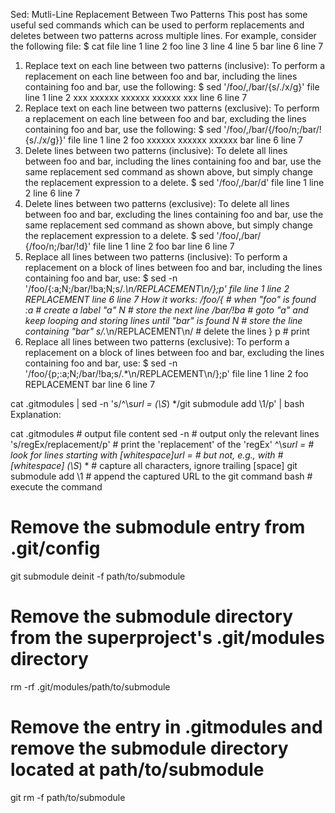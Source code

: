 Sed: Mutli-Line Replacement Between Two Patterns
This post has some useful sed commands which can be used to perform replacements and deletes between two patterns across multiple lines. For example, consider the following file:
$ cat file
line 1
line 2
foo
line 3
line 4
line 5
bar
line 6
line 7
1) Replace text on each line between two patterns (inclusive):
To perform a replacement on each line between foo and bar, including the lines containing foo and bar, use the following:
$ sed '/foo/,/bar/{s/./x/g}' file
line 1
line 2
xxx
xxxxxx
xxxxxx
xxxxxx
xxx
line 6
line 7
2) Replace text on each line between two patterns (exclusive):
To perform a replacement on each line between foo and bar, excluding the lines containing foo and bar, use the following:
$ sed '/foo/,/bar/{/foo/n;/bar/!{s/./x/g}}' file
line 1
line 2
foo
xxxxxx
xxxxxx
xxxxxx
bar
line 6
line 7
3) Delete lines between two patterns (inclusive):
To delete all lines between foo and bar, including the lines containing foo and bar, use the same replacement sed command as shown above, but simply change the replacement expression to a delete.
$ sed '/foo/,/bar/d' file
line 1
line 2
line 6
line 7
4) Delete lines between two patterns (exclusive):
To delete all lines between foo and bar, excluding the lines containing foo and bar, use the same replacement sed command as shown above, but simply change the replacement expression to a delete.
$ sed '/foo/,/bar/ {/foo/n;/bar/!d}' file
line 1
line 2
foo
bar
line 6
line 7
5) Replace all lines between two patterns (inclusive):
To perform a replacement on a block of lines between foo and bar, including the lines containing foo and bar, use:
$ sed -n '/foo/{:a;N;/bar/!ba;N;s/.*\n/REPLACEMENT\n/};p' file
line 1
line 2
REPLACEMENT
line 6
line 7
How it works:
/foo/{                   # when "foo" is found
  :a                     # create a label "a"
    N                    # store the next line
  /bar/!ba               # goto "a" and keep looping and storing lines until "bar" is found
  N                      # store the line containing "bar"
  s/.*\n/REPLACEMENT\n/  # delete the lines
}
p                        # print
6) Replace all lines between two patterns (exclusive):
To perform a replacement on a block of lines between foo and bar, excluding the lines containing foo and bar, use:
$ sed -n '/foo/{p;:a;N;/bar/!ba;s/.*\n/REPLACEMENT\n/};p' file
line 1
line 2
foo
REPLACEMENT
bar
line 6
line 7


cat .gitmodules | sed -n 's/^\s*url = \(\S*\) */git submodule add \1/p' | bash
Explanation:

cat .gitmodules          # output file content
sed -n                   # output only the relevant lines
's/regEx/replacement/p'  # print the 'replacement' of the 'regEx'
^\s*url =                # look for lines starting with [whitespace]url = 
                         # but not, e.g., with #[whitespace]
\(\S*\) *                # capture all characters, ignore trailing [space] 
git submodule add \1     # append the captured URL to the git command
bash                     # execute the command




# Remove the submodule entry from .git/config
git submodule deinit -f path/to/submodule

# Remove the submodule directory from the superproject's .git/modules directory
rm -rf .git/modules/path/to/submodule

# Remove the entry in .gitmodules and remove the submodule directory located at path/to/submodule
git rm -f path/to/submodule
